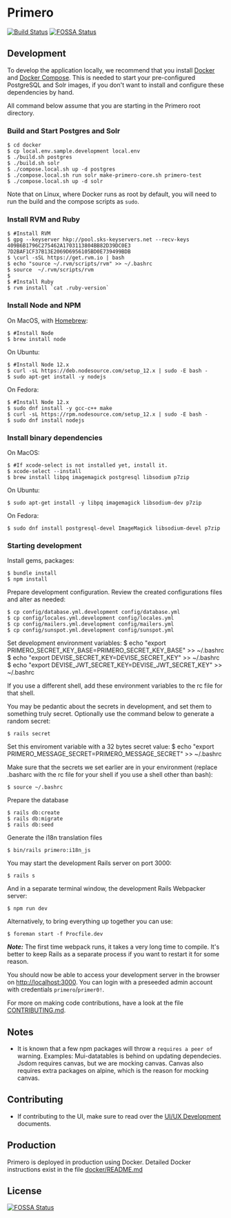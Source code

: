 Primero
========
[![Build Status](https://api.travis-ci.org/primeroIMS/primero.svg?branch=development_v2)](https://travis-ci.org/primeroIMS/primero/branches)
[![FOSSA Status](https://app.fossa.com/api/projects/git%2Bgithub.com%2Ftonylow%2Fprimero.svg?type=shield)](https://app.fossa.com/projects/git%2Bgithub.com%2Ftonylow%2Fprimero?ref=badge_shield)


## Development

To develop the application locally, we recommend that you install [Docker](https://docs.docker.com/install/)
and [Docker Compose](https://docs.docker.com/compose/install/). This is needed to start your pre-configured
PostgreSQL and Solr images, if you don't want to install and configure these dependencies by hand.

All command below assume that you are starting in the Primero root directory.

### Build and Start Postgres and Solr

    $ cd docker
    $ cp local.env.sample.development local.env
    $ ./build.sh postgres
    $ ./build.sh solr
    $ ./compose.local.sh up -d postgres
    $ ./compose.local.sh run solr make-primero-core.sh primero-test
    $ ./compose.local.sh up -d solr

Note that on Linux, where Docker runs as root by default,
you will need to run the build and the compose scripts as `sudo`.

### Install RVM and Ruby

    $ #Install RVM
    $ gpg --keyserver hkp://pool.sks-keyservers.net --recv-keys 409B6B1796C275462A1703113804BB82D39DC0E3 7D2BAF1CF37B13E2069D6956105BD0E739499BDB
    $ \curl -sSL https://get.rvm.io | bash
    $ echo "source ~/.rvm/scripts/rvm" >> ~/.bashrc
    $ source  ~/.rvm/scripts/rvm
    $
    $ #Install Ruby
    $ rvm install `cat .ruby-version`

### Install Node and NPM

On MacOS, with [Homebrew](https://brew.sh):

    $ #Install Node
    $ brew install node

On Ubuntu:

    $ #Install Node 12.x
    $ curl -sL https://deb.nodesource.com/setup_12.x | sudo -E bash -
    $ sudo apt-get install -y nodejs

On Fedora:

    $ #Install Node 12.x
    $ sudo dnf install -y gcc-c++ make
    $ curl -sL https://rpm.nodesource.com/setup_12.x | sudo -E bash -
    $ sudo dnf install nodejs

### Install binary dependencies

On MacOS:

    $ #If xcode-select is not installed yet, install it.
    $ xcode-select --install
    $ brew install libpq imagemagick postgresql libsodium p7zip

On Ubuntu:

    $ sudo apt-get install -y libpq imagemagick libsodium-dev p7zip

On Fedora:

    $ sudo dnf install postgresql-devel ImageMagick libsodium-devel p7zip

### Starting development

Install  gems, packages:

    $ bundle install
    $ npm install

Prepare development configuration. Review the created configurations files and alter as needed:

    $ cp config/database.yml.development config/database.yml
    $ cp config/locales.yml.development config/locales.yml
    $ cp config/mailers.yml.development config/mailers.yml
    $ cp config/sunspot.yml.development config/sunspot.yml

Set development environment variables:
    $ echo "export PRIMERO_SECRET_KEY_BASE=PRIMERO_SECRET_KEY_BASE" >> ~/.bashrc
    $ echo "export DEVISE_SECRET_KEY=DEVISE_SECRET_KEY" >> ~/.bashrc
    $ echo "export DEVISE_JWT_SECRET_KEY=DEVISE_JWT_SECRET_KEY" >> ~/.bashrc

If you use a different shell, add these environment variables to the rc file for that shell.

You may be pedantic about the secrets in development, and set them to something truly secret.
Optionally use the command below to generate a random secret:

    $ rails secret

Set this enviroment variable with a 32 bytes secret value:
    $ echo "export PRIMERO_MESSAGE_SECRET=PRIMERO_MESSAGE_SECRET" >> ~/.bashrc

Make sure that the secrets we set earlier are in your environment (replace .basharc with the rc file for your shell if you use a shell other than bash):

    $ source ~/.bashrc

Prepare the database

    $ rails db:create
    $ rails db:migrate
    $ rails db:seed

Generate the i18n translation files

    $ bin/rails primero:i18n_js

You may start the development Rails server on port 3000:

    $ rails s

And in a separate terminal window, the development Rails Webpacker server:

    $ npm run dev

Alternatively, to bring everything up together you can use:

    $ foreman start -f Procfile.dev

***Note:*** The first time webpack runs, it takes a very long time to compile.
It's better to keep Rails as a separate process if you want to restart it for some reason.


You should now be able to access your development server in the browser on [http://localhost:3000](http://localhost:3000).
You can login with a preseeded admin account with credentials `primero`/`primer0!`.

For more on making code contributions, have a look at the file [CONTRIBUTING.md](CONTRIBUTING.md).

## Notes

- It is known that a few npm packages will throw a `requires a peer of` warning. Examples: Mui-datatables is behind on updating dependecies. Jsdom requires canvas, but we are mocking canvas. Canvas also requires extra packages on alpine, which is the reason for mocking canvas.

## Contributing
- If contributing to the UI, make sure to read over the [UI/UX Development](doc/ui_ux.md) documents.

## Production

Primero is deployed in production using Docker. Detailed Docker instructions exist in the file [docker/README.md](docker/README.md)


## License
[![FOSSA Status](https://app.fossa.com/api/projects/git%2Bgithub.com%2Ftonylow%2Fprimero.svg?type=large)](https://app.fossa.com/projects/git%2Bgithub.com%2Ftonylow%2Fprimero?ref=badge_large)